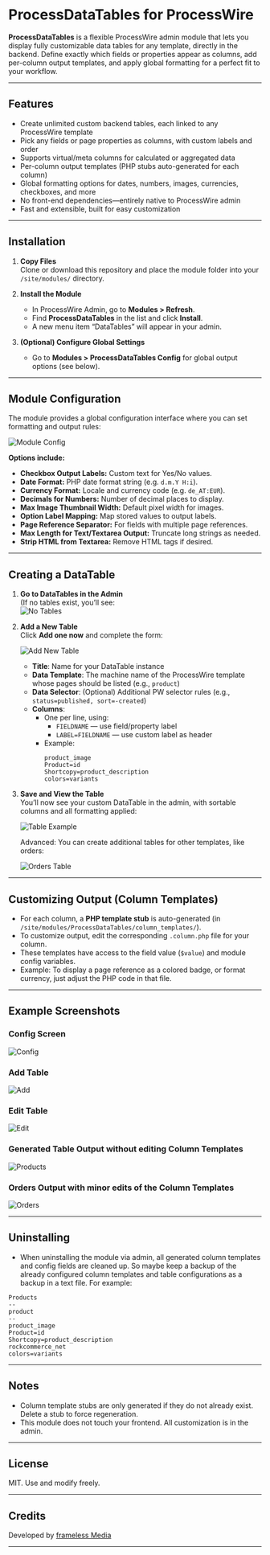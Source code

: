 # ProcessDataTables for ProcessWire

**ProcessDataTables** is a flexible ProcessWire admin module that lets you display fully customizable data tables for any template, directly in the backend. Define exactly which fields or properties appear as columns, add per-column output templates, and apply global formatting for a perfect fit to your workflow.

---

## Features

- Create unlimited custom backend tables, each linked to any ProcessWire template
- Pick any fields or page properties as columns, with custom labels and order
- Supports virtual/meta columns for calculated or aggregated data
- Per-column output templates (PHP stubs auto-generated for each column)
- Global formatting options for dates, numbers, images, currencies, checkboxes, and more
- No front-end dependencies—entirely native to ProcessWire admin
- Fast and extensible, built for easy customization

---

## Installation

1. **Copy Files**  
   Clone or download this repository and place the module folder into your `/site/modules/` directory.

2. **Install the Module**  
   - In ProcessWire Admin, go to **Modules > Refresh**.
   - Find **ProcessDataTables** in the list and click **Install**.
   - A new menu item “DataTables” will appear in your admin.

3. **(Optional) Configure Global Settings**  
   - Go to **Modules > ProcessDataTables Config** for global output options (see below).

---

## Module Configuration

The module provides a global configuration interface where you can set formatting and output rules:

![Module Config](/screenshots/Bildschirmfoto-2025-05-23-um-09.15.22.png)

**Options include:**

- **Checkbox Output Labels:** Custom text for Yes/No values.
- **Date Format:** PHP date format string (e.g. `d.m.Y H:i`).
- **Currency Format:** Locale and currency code (e.g. `de_AT:EUR`).
- **Decimals for Numbers:** Number of decimal places to display.
- **Max Image Thumbnail Width:** Default pixel width for images.
- **Option Label Mapping:** Map stored values to output labels.
- **Page Reference Separator:** For fields with multiple page references.
- **Max Length for Text/Textarea Output:** Truncate long strings as needed.
- **Strip HTML from Textarea:** Remove HTML tags if desired.

---

## Creating a DataTable

1. **Go to DataTables in the Admin**  
   (If no tables exist, you’ll see:  
   ![No Tables](screenshots/Bildschirmfoto-2025-05-23-um-09.15.46.png)

2. **Add a New Table**  
   Click **Add one now** and complete the form:

   ![Add New Table](screenshots/Bildschirmfoto-2025-05-23-um-09.16.46.png)

   - **Title**: Name for your DataTable instance
   - **Data Template**: The machine name of the ProcessWire template whose pages should be listed (e.g., `product`)
   - **Data Selector**: (Optional) Additional PW selector rules (e.g., `status=published, sort=-created`)
   - **Columns**:  
	 - One per line, using:
	   - `FIELDNAME` — use field/property label
	   - `LABEL=FIELDNAME` — use custom label as header
	 - Example:  
	   ```
	   product_image
	   Product=id
	   Shortcopy=product_description
	   colors=variants
	   ```

3. **Save and View the Table**  
   You’ll now see your custom DataTable in the admin, with sortable columns and all formatting applied:

   ![Table Example](screenshots/Bildschirmfoto-2025-05-23-um-09.19.14.png)

   Advanced: You can create additional tables for other templates, like orders:

   ![Orders Table](screenshots/Bildschirmfoto-2025-05-23-um-09.23.44.png)

---

## Customizing Output (Column Templates)

- For each column, a **PHP template stub** is auto-generated (in `/site/modules/ProcessDataTables/column_templates/`).
- To customize output, edit the corresponding `.column.php` file for your column.
- These templates have access to the field value (`$value`) and module config variables.
- Example: To display a page reference as a colored badge, or format currency, just adjust the PHP code in that file.

---

## Example Screenshots

### Config Screen
![Config](screenshots/Bildschirmfoto-2025-05-23-um-09.15.22.png)

### Add Table
![Add](screenshots/Bildschirmfoto-2025-05-23-um-09.16.46.png)

### Edit Table
![Edit](screenshots/Bildschirmfoto-2025-05-23-um-09.17.10.png)

### Generated Table Output without editing Column Templates
![Products](screenshots/Bildschirmfoto-2025-05-23-um-09.19.14.png)

### Orders Output with minor edits of the Column Templates
![Orders](screenshots/Bildschirmfoto-2025-05-23-um-09.23.44.png) 

---

## Uninstalling

- When uninstalling the module via admin, all generated column templates and config fields are cleaned up. So maybe keep a backup of the already configured column templates and table configurations as a backup in a text file. For example:
```
Products
--
product
--
product_image
Product=id
Shortcopy=product_description
rockcommerce_net
colors=variants
```

---

## Notes

- Column template stubs are only generated if they do not already exist. Delete a stub to force regeneration.
- This module does not touch your frontend. All customization is in the admin.

---

## License

MIT. Use and modify freely.

---

## Credits

Developed by [frameless Media](https://framelessmedia.at/)

---
